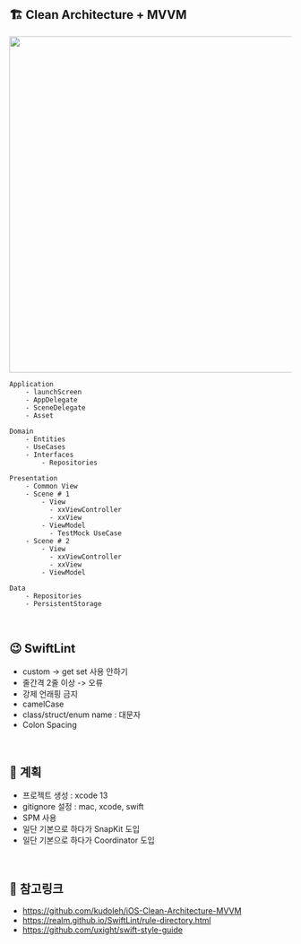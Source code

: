 ## 🏗 Clean Architecture + MVVM

<img src ="https://github.com/kudoleh/iOS-Clean-Architecture-MVVM/blob/master/README_FILES/CleanArchitecture+MVVM.png?raw=true" width=600>

```
Application
    - launchScreen
    - AppDelegate
    - SceneDelegate
    - Asset
    
Domain
    - Entities
    - UseCases
    - Interfaces
        - Repositories
        
Presentation
    - Common View
    - Scene # 1
        - View
          - xxViewController
          - xxView
        - ViewModel
          - TestMock UseCase
    - Scene # 2
        - View
          - xxViewController
          - xxView
        - ViewModel

Data
    - Repositories
    - PersistentStorage
```

<br/>

## 😉 SwiftLint 

- custom -> get set 사용 안하기
- 줄간격 2줄 이상 -> 오류
- 강제 언래핑 금지
- camelCase
- class/struct/enum name : 대문자
- Colon Spacing

<br/>

## 📝 계획

- 프로젝트 생성 : xcode 13
- gitignore 설정 : mac, xcode, swift
- SPM 사용
- 일단 기본으로 하다가 SnapKit 도입
- 일단 기본으로 하다가 Coordinator 도입

<br/>

## 🔗 참고링크

- https://github.com/kudoleh/iOS-Clean-Architecture-MVVM
- https://realm.github.io/SwiftLint/rule-directory.html
- https://github.com/uxight/swift-style-guide